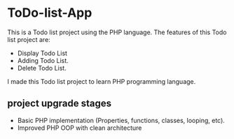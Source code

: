 # ToDo-list-App

This is a Todo list project using the PHP language. The features of this Todo list project are:
* Display Todo List
* Adding Todo List.
* Delete Todo List.

I made this Todo list project to learn PHP programming language.

## project upgrade stages
* Basic PHP implementation (Properties, functions, classes, looping, etc).
* Improved PHP OOP with clean architecture
